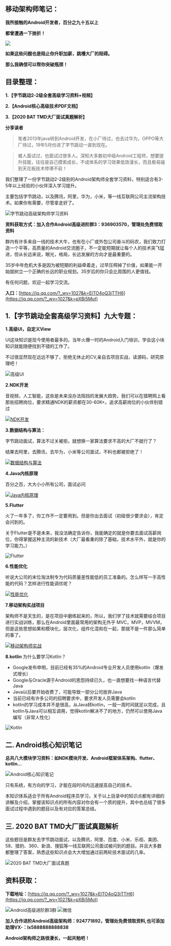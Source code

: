 ## 移动架构师笔记：

**我所接触的Android开发者，百分之九十五以上**

**都曾遭遇一下挫折！**

![](https://upload-images.jianshu.io/upload_images/24099992-1b1df799d79fd85b.png?imageMogr2/auto-orient/strip|imageView2/2/w/1000/format/webp)

**如果这些问题也是阻止你升职加薪，跳槽大厂的阻碍。**

**那么我确信可以帮你突破瓶颈！**

## [](https://links.jianshu.com/go?to=https%3A%2F%2Fgithub.com%2FAndroid-Alvin%2FAndroid-P7%2Fblob%2Fmaster%2FAndroid%25E5%25BC%2580%25E5%258F%2591%25E8%25BF%2598%25E4%25B8%258D%25E4%25BC%259A%25E8%25BF%2599%25E4%25BA%259B%25EF%25BC%259F%25E5%25A6%2582%25E4%25BD%2595%25E9%259D%25A2%25E8%25AF%2595%25E6%258B%25BF%25E9%25AB%2598%25E8%2596%25AA%25EF%25BC%2581.md%23%25E6%2595%25B4%25E7%2590%2586%25E7%259B%25AE%25E5%25BD%2595)目录整理：

**1.【字节跳动2-2级全套高级学习资料+视频】**

**2.【Android核心高级技术PDF文档】**

**3.【2020 BAT TMD大厂面试真题解析】**

**分享读者**

> 笔者2013年java转到Android开发，在小厂待过，也去过华为，OPPO等大厂待过，19年5月份进了字节跳动一直到现在。

> 被人面试过，也面试过很多人。深知大多数初中级Android工程师，想要提升技能，往往是自己摸索成长，不成体系的学习效果低效漫长，而且极易碰到天花板技术停滞不前！

我们整理了一份字节跳动2-2级别的Android架构师全套学习资料，特别适合有3-5年以上经验的小伙伴深入学习提升。

主要包括字节跳动，以及腾讯，阿里，华为，小米，等一线互联网公司主流架构技术。如果你有需要，尽管拿走好了。

![字节跳动高级架构师学习资料](https://upload-images.jianshu.io/upload_images/23587538-1d62cac4d87099d1.png?imageMogr2/auto-orient/strip%7CimageView2/2/w/1240)


**资料获取方式：加入合作Android高级进阶群3：936903570，管理处免费领取资料**

群内有许多来自一线的技术大牛，也有在小厂或外包公司奋斗的码农，我们致力打造一个平等，高质量的Android交流圈子，不一定能短期就让每个人的技术突飞猛进，但从长远来说，眼光，格局，长远发展的方向才是最重要的。

35岁中年危机大多是因为被短期的利益牵着走，过早压榨掉了价值，如果能一开始就树立一个正确的长远的职业规划。35岁后的你只会比周围的人更值钱。

有任何问题，欢迎一起学习交流。

**入口：**[https://jq.qq.com/?_wv=1027&k=ElTO4oQ3jTTH6](https://jq.qq.com/?_wv=1027&k=pXBi5Mut)

## [](https://links.jianshu.com/go?to=https%3A%2F%2Fgithub.com%2FAndroid-Alvin%2FAndroid-P7%2Fblob%2Fmaster%2FAndroid%25E5%25BC%2580%25E5%258F%2591%25E8%25BF%2598%25E4%25B8%258D%25E4%25BC%259A%25E8%25BF%2599%25E4%25BA%259B%25EF%25BC%259F%25E5%25A6%2582%25E4%25BD%2595%25E9%259D%25A2%25E8%25AF%2595%25E6%258B%25BF%25E9%25AB%2598%25E8%2596%25AA%25EF%25BC%2581.md%231%25E9%2598%25BF%25E9%2587%258Cp7%25E7%25BA%25A7%25E5%2585%25A8%25E5%25A5%2597%25E9%25AB%2598%25E7%25BA%25A7%25E5%25AD%25A6%25E4%25B9%25A0%25E8%25A7%2586%25E9%25A2%2591%25E4%25B8%2583%25E5%25A4%25A7%25E4%25B8%2593%25E9%25A2%2598)1.【字节跳动全套高级学习资料】九大专题：

**1.高级UI，自定义View**

UI这块知识是现今使用者最多的。当年火爆一时的Android入门培训，学会这小块知识就能随便找到不错的工作了。

不过很显然现在远远不够了，拒绝无休止的CV,亲自去项目实战，读源码，研究原理吧！

![高级UI ](https://upload-images.jianshu.io/upload_images/23587538-b4652d6cb66b3b8c.png?imageMogr2/auto-orient/strip%7CimageView2/2/w/1240)


**2.NDK开发**

音视频，人工智能，这些是未来没办法阻挡的发展大趋势。我们可以在猎聘网上看那些招聘岗位，要求精通NDK的薪资都在30-60K+。追求高薪岗位的小伙伴别错过

[![NDK开发](https://upload-images.jianshu.io/upload_images/23587538-be0b16cafc9811c6?imageMogr2/auto-orient/strip%7CimageView2/2/w/1240)](https://camo.githubusercontent.com/a69e38247eef91974f1c33b8ff1190922bf59a62/68747470733a2f2f75706c6f61642d696d616765732e6a69616e7368752e696f2f75706c6f61645f696d616765732f32343039393939322d346633396439343439343136323764322e6a7067217468756d626e61696c3f696d6167654d6f6772322f6175746f2d6f7269656e742f7374726970253743696d61676556696577322f322f772f31323430) 

**3.数据结构与算法：**

字节跳动面试，算法不过关被拒。就想换一家算法要求不高的大厂不就行了？

结果去阿里，去腾讯，去华为，小米等公司面试，不料也都被拒绝了！

[![数据结构与算法](https://upload-images.jianshu.io/upload_images/23587538-06b60ab00032c070?imageMogr2/auto-orient/strip%7CimageView2/2/w/1240)](https://camo.githubusercontent.com/592c0ca9ff8496f2a30f06acc5609bec91c3f886/68747470733a2f2f75706c6f61642d696d616765732e6a69616e7368752e696f2f75706c6f61645f696d616765732f32343039393939322d323030396166663832663934313135662e706e67217468756d626e61696c3f696d6167654d6f6772322f6175746f2d6f7269656e742f7374726970253743696d61676556696577322f322f772f31323430) 

**4.Java内核原理**

百分之百，大大小小所有公司，面试必问

[![Java内核原理](https://upload-images.jianshu.io/upload_images/23587538-136ae0ae6b753cf8?imageMogr2/auto-orient/strip%7CimageView2/2/w/1240)](https://camo.githubusercontent.com/21edbbba1639730a9bc370a1c3b4a3aa7b528b38/68747470733a2f2f75706c6f61642d696d616765732e6a69616e7368752e696f2f75706c6f61645f696d616765732f32343039393939322d396231393064313231336664393739352e6a7067217468756d626e61696c3f696d6167654d6f6772322f6175746f2d6f7269656e742f7374726970253743696d61676556696577322f322f772f31323430) 

**5.Flutter**

火了一年多了，你工作不一定要用到。但是你出去面试（初级很少要求会），肯定会问到的。

关于Flutter是不是未来，我没法确定告诉你，我能确定的就是你要去面试高薪岗位，你得掌握这种主流的新技术（大厂最看重的除了基础，技术水平外，就是你的学习能力。）

![Flutter](https://upload-images.jianshu.io/upload_images/23587538-d31f1fc79d2026b9.png?imageMogr2/auto-orient/strip%7CimageView2/2/w/1240)


**6.性能优化**

听说大公司的末位淘汰制专为代码质量差性能低的员工准备的。怎么样写一手高性能的代码？怎样进行性能调优呢？

[![性能优化](https://upload-images.jianshu.io/upload_images/23587538-850f55e7dceea3f0?imageMogr2/auto-orient/strip%7CimageView2/2/w/1240)](https://camo.githubusercontent.com/60417bb525c4525f5024661e9287c6e5824e1e3b/68747470733a2f2f75706c6f61642d696d616765732e6a69616e7368752e696f2f75706c6f61645f696d616765732f32343039393939322d373138666534613866666639663664332e6a7067217468756d626e61696c3f696d6167654d6f6772322f6175746f2d6f7269656e742f7374726970253743696d61676556696577322f322f772f31323430) 

**7.移动架构实战项目**

架构师不是天生的，是在项目中磨练起来的，所以，我们学了技术就需要结合项目进行实战训练，那么在Android里面最常用的架构无外乎 MVC，MVP，MVVM，但是这些思想如果和模块化，层次化，组件化混和在一起，那就不是一件那么简单的事了。

[![移动架构师实战](https://upload-images.jianshu.io/upload_images/23587538-60badb6d924cdd95?imageMogr2/auto-orient/strip%7CimageView2/2/w/1240)](https://camo.githubusercontent.com/1360cd9a9fbd36f55a9b0098ce3503598eb754ee/68747470733a2f2f75706c6f61642d696d616765732e6a69616e7368752e696f2f75706c6f61645f696d616765732f32343039393939322d633265366138353534393864356636662e6a7067217468756d626e61696c3f696d6167654d6f6772322f6175746f2d6f7269656e742f7374726970253743696d61676556696577322f322f772f31323430)

**8.kotlin**
为什么要学习Kotlin？

*   Google发布申明，目前已经有35%的Android专业开发人员使用kotlin（爆发式增长）
*   Google与Oracle源于Android的恩怨持续已久，也一直想要找一种语言代替Java
*   Java以后要开始收费了，可能导致一部分公司放弃Java
*   当前已经有许多公司的招聘要求中，要求开发人员需要会kotlin
*   kotlin的学习成本并不是很高，从Java转kotlin，一般一周时间就足以完成，且kotlin与Java可以相互调用，觉得kotlin解决不了的地方，仍然可以使用Java编写（非常人性化）

![Kotlin](https://upload-images.jianshu.io/upload_images/23587538-a8b78416832c159e.png?imageMogr2/auto-orient/strip%7CimageView2/2/w/1240)


## [](https://links.jianshu.com/go?to=https%3A%2F%2Fgithub.com%2FAndroid-Alvin%2FAndroid-P7%2Fblob%2Fmaster%2FAndroid%25E5%25BC%2580%25E5%258F%2591%25E8%25BF%2598%25E4%25B8%258D%25E4%25BC%259A%25E8%25BF%2599%25E4%25BA%259B%25EF%25BC%259F%25E5%25A6%2582%25E4%25BD%2595%25E9%259D%25A2%25E8%25AF%2595%25E6%258B%25BF%25E9%25AB%2598%25E8%2596%25AA%25EF%25BC%2581.md%232android%25E6%25A0%25B8%25E5%25BF%2583%25E9%25AB%2598%25E7%25BA%25A7%25E6%258A%2580%25E6%259C%25AFpdf%25E6%2596%2587%25E6%25A1%25A3bat%25E5%25A4%25A7%25E5%258E%2582%25E9%259D%25A2%25E8%25AF%2595%25E7%259C%259F%25E9%25A2%2598%25E8%25A7%25A3%25E6%259E%2590)二. Android核心知识笔记

**总共八大模块学习资料：如NDK模块开发、Android框架体系架构、flutter、kotlin...**

![Android核心知识笔记](https://upload-images.jianshu.io/upload_images/24099992-b7d9a147a1e03662.png?imageMogr2/auto-orient/strip|imageView2/2/w/958/format/webp)

只有系统，有方向的学习，才能在段时间内迅速提高自己的技术。

本知识体系适合于所有Android程序员学习，关于以上目录中的知识点都有详细的讲解及介绍，掌握该知识点的所有内容对你会有一个质的提升，其中也总结了很多面试过程中遇到的题目以及有对应的答案总结。

## 三. 2020 BAT TMD大厂面试真题解析

这些题目是群友去字节跳动面试，以及腾讯，阿里、百度、小米、乐视、美团、58、猎豹、360、新浪、搜狐等一线互联网公司面试被问到的题目。并且大多数都整理了答案，熟悉这些知识点会大大增加通过前两轮技术面试的几率。

![2020 BAT TMD大厂面试真题](https://upload-images.jianshu.io/upload_images/23587538-d9453863e1e7c4c8.png?imageMogr2/auto-orient/strip%7CimageView2/2/w/1240)

## [](https://links.jianshu.com/go?to=https%3A%2F%2Fgithub.com%2FAndroid-Alvin%2FAndroid-P7%2Fblob%2Fmaster%2FAndroid%25E5%25BC%2580%25E5%258F%2591%25E8%25BF%2598%25E4%25B8%258D%25E4%25BC%259A%25E8%25BF%2599%25E4%25BA%259B%25EF%25BC%259F%25E5%25A6%2582%25E4%25BD%2595%25E9%259D%25A2%25E8%25AF%2595%25E6%258B%25BF%25E9%25AB%2598%25E8%2596%25AA%25EF%25BC%2581.md%23%25E8%25B5%2584%25E6%2596%2599%25E8%258E%25B7%25E5%258F%2596)资料获取：

**下载地址：**[https://jq.qq.com/?_wv=1027&k=ElTO4oQ3jTTH6](https://jq.qq.com/?_wv=1027&k=pXBi5Mut)

![Android高级进阶群3群](https://upload-images.jianshu.io/upload_images/23587538-102e092ad58ad52b.png?imageMogr2/auto-orient/strip%7CimageView2/2/w/1240)
![微信](https://user-images.githubusercontent.com/83946022/120157842-039b7e80-c226-11eb-9160-ac5cf15d2894.png)





**加入合作进阶Android高级架构师：924771892，管理处免费领取资料,也可添加助理VX-：lx5888888888838**

**Android架构师之路很漫长，一起共勉吧！**


